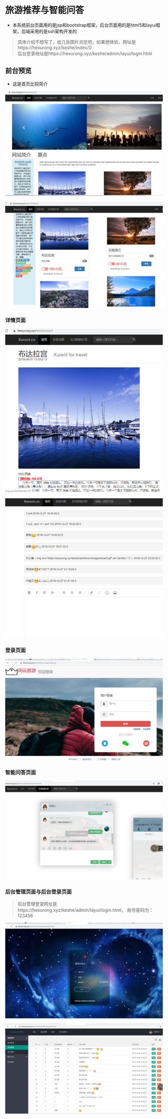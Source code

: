 
# 旅游推荐与智能问答


+ 本系统前台页面用的是jsp和bootstrap框架，后台页面用的是html5和layui框架，后端采用的是ssh架构开发的


> 具体介绍不想写了，给几张图片浏览吧，如果想体验，网址是https://hexurong.xyz/keshe/index/0  
>后台登录地址是https://hexurong.xyz/keshe/admin/layui/login.html

## 前台预览

 + 这是首页比较简介

![avatar](https://github.com/xurent/traval/blob/master/image/1.png)

![avatar](image/2.png)


### 详情页面

![avatar](image/3.png)

![avatar](image/4.png)

### 登录页面

![avatar](image/5.png)

### 智能问答页面

![avatar](image/6.png)

### 后台管理页面与后台登录页面

>  后台管理登录网址是https://hexurong.xyz/keshe/admin/layui/login.html，
>  账号密码为：123456

![avatar](image/7.png)

![avatar](image/8.png)
